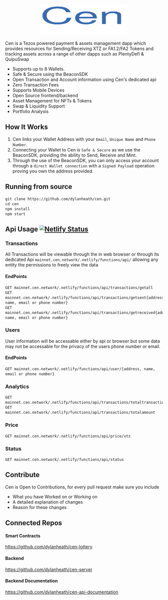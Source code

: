 <p align="center">
  <img width="280" height="100" src="Cen.svg">
</p>

Cen is a Tezos powered payment & assets management dapp which provides resources for Sending/Receiving XTZ or FA1.2/FA2 Tokens and tracking assets across a range of other dapps such as PlentyDefi & QuipuSwap

* Supports up to 8 Wallets.
* Safe & Secure using the BeaconSDK
* Open Transaction and Account information using Cen's dedicated api
* Zero Transaction Fees
* Supports Mobile Devices
* Open Source frontend/backend
* Asset Management for NFTs & Tokens
* Swap & Liquidity Support
* Portfolio Analysis

## How It Works

1. Cen links your Wallet Address with your `Email`, `Unique Name` and `Phone Number`.
2. Connecting your Wallet to Cen is `Safe & Secure` as we use the BeaconSDK, providing the ability to Send,
Receive and Mint.
3. Through the use of the BeaconSDK, you can only access your account through a `direct Wallet connection`
with a `Signed Payload` operation proving you own the address provided.

## Running from source

```
git clone https://github.com/dylanheath/cen.git
cd cen
npm install
npm start
```
 
## Api Usage [![Netlify Status](https://api.netlify.com/api/v1/badges/202d72f1-f05d-42e5-bd50-238141b3d1a0/deploy-status)](https://app.netlify.com/sites/gracious-rosalind-31c1be/deploys)

### Transactions

All Transactions will be viewable through the in web browser or through its dedicated Api `mainnet.cen.network/.netlify/functions/api/` allowing any entity the
permissions to freely view the data

#### EndPoints

```
GET mainnet.cen.network/.netlify/functions/api/transactions/getall
GET mainnet.cen.network/.netlify/functions/api/transactions/getsent{address, name, email or phone number}
GET mainnet.cen.network/.netlify/functions/api/transactions/getreceived{address, name, email or phone number}
```

### Users

User information will be accessable either by api or browser but some data may not be accessable for the privacy of the users phone number or email.

#### EndPoints

```
GET mainnet.cen.network/.netlify/functions/api/user/{address, name, email or phone number}
```
### Analytics

```
GET mainnet.cen.network/.netlify/functions/api/transactions/totaltransactions
GET mainnet.cen.network/.netlify/functions/api/transactions/totalamount
```

### Price

```
GET mainnet.cen.network/.netlify/functions/api/price/xtz
```

### Status

```
GET mainnet.cen.network/.netlify/functions/api/status
```

## Contribute

Cen is Open to Contributions, for every pull request make sure you include 
- What you have Worked on or Working on
- A detailed explanation of changes
- Reason for these changes


## Connected Repos

#### Smart Contracts
https://github.com/dylanheath/cen-lottery

#### Backend
https://github.com/dylanheath/cen-server

#### Backend Documentation
https://github.com/dylanheath/cen-api-documentation

